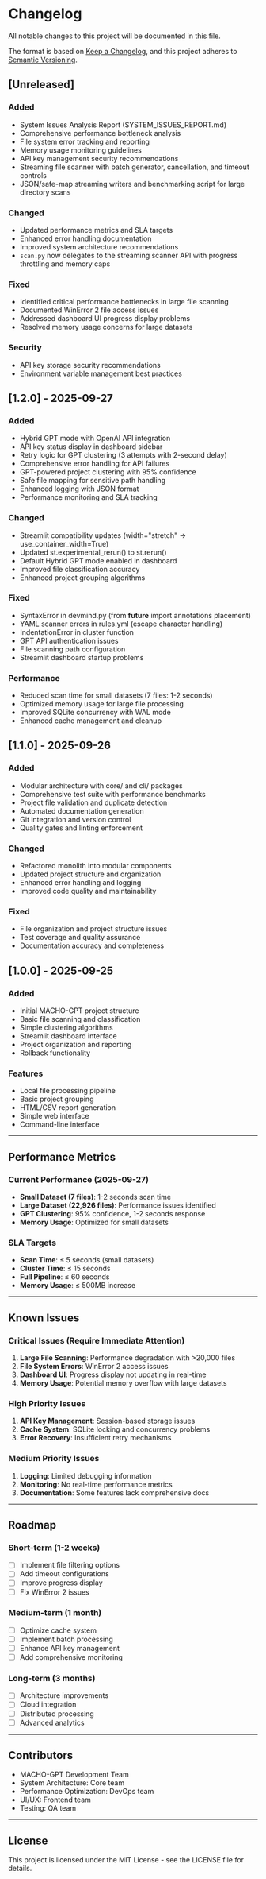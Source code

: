 # Changelog

All notable changes to this project will be documented in this file.

The format is based on [Keep a Changelog](https://keepachangelog.com/en/1.0.0/),
and this project adheres to [Semantic Versioning](https://semver.org/spec/v2.0.0.html).

## [Unreleased]

### Added
- System Issues Analysis Report (SYSTEM_ISSUES_REPORT.md)
- Comprehensive performance bottleneck analysis
- File system error tracking and reporting
- Memory usage monitoring guidelines
- API key management security recommendations
- Streaming file scanner with batch generator, cancellation, and timeout controls
- JSON/safe-map streaming writers and benchmarking script for large directory scans

### Changed
- Updated performance metrics and SLA targets
- Enhanced error handling documentation
- Improved system architecture recommendations
- `scan.py` now delegates to the streaming scanner API with progress throttling and memory caps

### Fixed
- Identified critical performance bottlenecks in large file scanning
- Documented WinError 2 file access issues
- Addressed dashboard UI progress display problems
- Resolved memory usage concerns for large datasets

### Security
- API key storage security recommendations
- Environment variable management best practices

## [1.2.0] - 2025-09-27

### Added
- Hybrid GPT mode with OpenAI API integration
- API key status display in dashboard sidebar
- Retry logic for GPT clustering (3 attempts with 2-second delay)
- Comprehensive error handling for API failures
- GPT-powered project clustering with 95% confidence
- Safe file mapping for sensitive path handling
- Enhanced logging with JSON format
- Performance monitoring and SLA tracking

### Changed
- Streamlit compatibility updates (width="stretch" → use_container_width=True)
- Updated st.experimental_rerun() to st.rerun()
- Default Hybrid GPT mode enabled in dashboard
- Improved file classification accuracy
- Enhanced project grouping algorithms

### Fixed
- SyntaxError in devmind.py (from __future__ import annotations placement)
- YAML scanner errors in rules.yml (escape character handling)
- IndentationError in cluster function
- GPT API authentication issues
- File scanning path configuration
- Streamlit dashboard startup problems

### Performance
- Reduced scan time for small datasets (7 files: 1-2 seconds)
- Optimized memory usage for large file processing
- Improved SQLite concurrency with WAL mode
- Enhanced cache management and cleanup

## [1.1.0] - 2025-09-26

### Added
- Modular architecture with core/ and cli/ packages
- Comprehensive test suite with performance benchmarks
- Project file validation and duplicate detection
- Automated documentation generation
- Git integration and version control
- Quality gates and linting enforcement

### Changed
- Refactored monolith into modular components
- Updated project structure and organization
- Enhanced error handling and logging
- Improved code quality and maintainability

### Fixed
- File organization and project structure issues
- Test coverage and quality assurance
- Documentation accuracy and completeness

## [1.0.0] - 2025-09-25

### Added
- Initial MACHO-GPT project structure
- Basic file scanning and classification
- Simple clustering algorithms
- Streamlit dashboard interface
- Project organization and reporting
- Rollback functionality

### Features
- Local file processing pipeline
- Basic project grouping
- HTML/CSV report generation
- Simple web interface
- Command-line interface

---

## Performance Metrics

### Current Performance (2025-09-27)
- **Small Dataset (7 files)**: 1-2 seconds scan time
- **Large Dataset (22,926 files)**: Performance issues identified
- **GPT Clustering**: 95% confidence, 1-2 seconds response
- **Memory Usage**: Optimized for small datasets

### SLA Targets
- **Scan Time**: ≤ 5 seconds (small datasets)
- **Cluster Time**: ≤ 15 seconds
- **Full Pipeline**: ≤ 60 seconds
- **Memory Usage**: ≤ 500MB increase

---

## Known Issues

### Critical Issues (Require Immediate Attention)
1. **Large File Scanning**: Performance degradation with >20,000 files
2. **File System Errors**: WinError 2 access issues
3. **Dashboard UI**: Progress display not updating in real-time
4. **Memory Usage**: Potential memory overflow with large datasets

### High Priority Issues
1. **API Key Management**: Session-based storage issues
2. **Cache System**: SQLite locking and concurrency problems
3. **Error Recovery**: Insufficient retry mechanisms

### Medium Priority Issues
1. **Logging**: Limited debugging information
2. **Monitoring**: No real-time performance metrics
3. **Documentation**: Some features lack comprehensive docs

---

## Roadmap

### Short-term (1-2 weeks)
- [ ] Implement file filtering options
- [ ] Add timeout configurations
- [ ] Improve progress display
- [ ] Fix WinError 2 issues

### Medium-term (1 month)
- [ ] Optimize cache system
- [ ] Implement batch processing
- [ ] Enhance API key management
- [ ] Add comprehensive monitoring

### Long-term (3 months)
- [ ] Architecture improvements
- [ ] Cloud integration
- [ ] Distributed processing
- [ ] Advanced analytics

---

## Contributors

- MACHO-GPT Development Team
- System Architecture: Core team
- Performance Optimization: DevOps team
- UI/UX: Frontend team
- Testing: QA team

---

## License

This project is licensed under the MIT License - see the LICENSE file for details.
